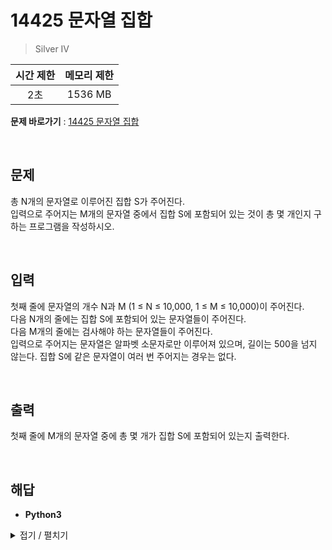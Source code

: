 # 14425 문자열 집합
> Silver IV

|시간 제한|메모리 제한|
|:---:|:---:|
|2초|1536 MB|

**문제 바로가기** : [14425 문자열 집합](https://www.acmicpc.net/problem/14425 "14425 문자열 집합")

</br>

## 문제
총 N개의 문자열로 이루어진 집합 S가 주어진다.  
입력으로 주어지는 M개의 문자열 중에서 집합 S에 포함되어 있는 것이 총 몇 개인지 구하는 프로그램을 작성하시오.

</br>

## 입력
첫째 줄에 문자열의 개수 N과 M (1 ≤ N ≤ 10,000, 1 ≤ M ≤ 10,000)이 주어진다.  
다음 N개의 줄에는 집합 S에 포함되어 있는 문자열들이 주어진다.  
다음 M개의 줄에는 검사해야 하는 문자열들이 주어진다.  
입력으로 주어지는 문자열은 알파벳 소문자로만 이루어져 있으며, 길이는 500을 넘지 않는다. 집합 S에 같은 문자열이 여러 번 주어지는 경우는 없다.

</br>

## 출력
첫째 줄에 M개의 문자열 중에 총 몇 개가 집합 S에 포함되어 있는지 출력한다.

</br>

## 해답
- **Python3**
<details>
<summary>접기 / 펼치기</summary>
<div markdown="1">

```py
loops = list(map(int, input().split()))

aryN = [
    input()
    for _ in range(loops[0])
]

answer = 0
for i in range(loops[1]):
    string = input()
    answer += aryN.count(string)

print(answer)
```

</div>
</details>